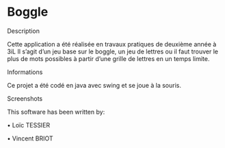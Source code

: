 Boggle
======

Description

Cette application a été réalisée en travaux pratiques de deuxième année à 3iL
Il s’agit d’un jeu base sur le boggle, un jeu de lettres ou il faut trouver le plus de mots possibles à partir d’une grille de lettres en un temps limite. 

Informations

Ce projet a été codé en java avec swing et se joue à la souris.

Screenshots

This software has been written by:

•	Loïc TESSIER

•	Vincent BRIOT
